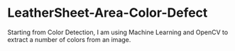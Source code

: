# LeatherSheet-Area-Color-Defect

Starting from Color Detection, I am using Machine Learning and OpenCV to extract a number of colors from an image. 
